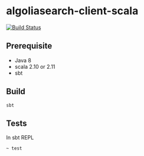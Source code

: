 # algoliasearch-client-scala

[![Build Status](https://magnum.travis-ci.com/algolia/algoliasearch-client-scala.svg?token=JcfCqnibpemvurAz3bnz)](https://magnum.travis-ci.com/algolia/algoliasearch-client-scala)

## Prerequisite

* Java 8
* scala 2.10 or 2.11
* sbt 

## Build

    sbt
    
## Tests

In sbt REPL
    
    ~ test